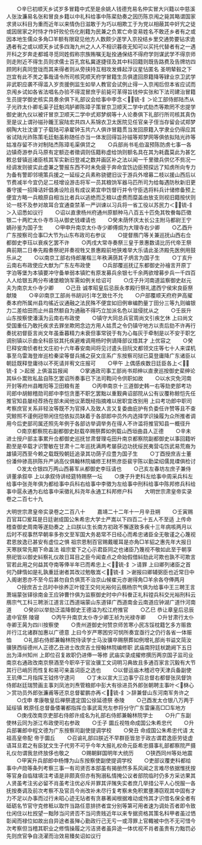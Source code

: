 <!-- { "loadSidebar": true } -->
　　○辛巳初顺天乡试岁多冒籍中式至是余姚人钱德充易名仲实冒大兴籍以中慈溪人张汝濂易名张和冒良乡籍以中礼科给事中陈棐劾奏之因历陈京闱之毙其略谓国家求贤以科目为重而近年以来情伪日滋敢于为巧以相欺工于为党以相蔽其中奸宄之徒或因居家之时恃才作奸败伦伤化削籍为民兼之负累亡命变易姓名不敢还乡者有之或因本地生儒众多角□羊额有限窥见他方人数颇少遂学入京投结乡里交通势要钻求诡遇者有之或以顺天乡试多四海九州之人人不相识暮夜无知可以买托代替者有之一遇开科之岁奔走都城寻觅同姓假称宗族贿嘱无耻拴通保结不得府学则谋武学不得京师则走附近不得生员则求儒士百孔宫私冀遂捷径及其中科回籍则既告路费及告牌坊四顾罔利真同登珑而其来得者则从旁挟持互相攻发蜂起浮议星怗匿名  圣明辇毂之下岂宜有此不羙之事哉请令所司核究顺天府学冒籍生员俱遣回原籍降等肄业京卫武学非武职应袭不得滥入岁贡援例监生如举人教官会试例止得一入京闱后但本省应试而京闱乡试如各省法唱名办验不得混冒庶乎前毙可革得旨钱仲实张和下法司建治冒籍生员提学御史核实具奏余俱下礼部议会给事中李念＜锍-釒＞论工部侍郎陆杰从子光祚太仆卿毛渠子廷魁鸿胪卿陈璋子策冒京卫顺天二学中式劾杰等欺罔不忠提学御史谢九仪以被讦冒京卫顺天二学中式郑梦纲等十人论奏俱下礼部行所司核其真伪至是议上谓孙镃孙鑨王宸陆宏共四人系锦衣卫太医院见任官亲子侄当存留会试郑梦纲陶大壮沈谱丁子载陆可承翟钟玉共六人俱诈冒籍贯当发回原籍入学隶业仍得应其省试陆光祚陈策毛廷魁虽称随任亦当一体发回得旨孙镃等郑梦网等俱依拟陆光祚等姑准存留不许对制陆杰陈璋毛渠俱贷之
　　○兵部尚书毛伯温预陈防虏七事一各边镇奇游参兵马原有定额迩者徵调则伍籍称虚给饷则额名具在其为耗蠹莫此为甚乞敕总督镇巡诸臣核其军实新旧登减之数并画区补之法以闻一千里徵兵供亿不赀况一经调发则彼实此虚兼之警报东西不时未免疲于奔命宜饬边臣预探远了知虏所向专力为备有警即邻境策兵援之一延绥之兵素称骁徤旧议于游兵外增募二枝以援山西后以节费减半今宜仍足二枝增设游击将军一员其粮饷军器马匹所司为给每遇防秋新旧更番守援一招降诘奸倡勇设险且有成议弟宜申饬督行并令守臣选将料兵计储修备预上便宜方略一兵粮原自相当比者兵以逃绝而乏粮以虚费而糜盖由放支则视旧籍按伏则论一枝不及参对故耳合宜通查禁革一严训谏以习兵将一省工役以苏民力＜锍-釒＞入诏悉如议行
　　○诏以直隶杨州府通州原额种马八百五十匹免其牧餋每匹徵银二十两贮太仆寺市马从御史钱嶫请也
　　○癸未荫怀庆太长公主附马都尉王宁嫡孙鉴为国子生
　　○甲申升南京太仆寺少卿傅烔为大理寺右少卿
　　○乙酉升广东按察司佥事□大节为山东布政司右参议
　　○提督鴈门等关兼巡抚山西右佥都御史李珏以衰疾乞罢不许
　　○丙戌大常寺奏祭三皇于景惠数请比历代帝王祭典前期二日奉先殿奏祭祀并奏视牲又景惠殿前地狭难举大乐请此圣济殿先医例用鼓乐从之
　　○以南京工部右侍郎屠楷三年秩满荫其子炳言为国子生
　　○丁亥升云南右布政使应大猷为广东左布政使
　　○兵部覆巡抚辽东都御史孙禬言开原丁字泊等堡为本镇要冲守备单弱本镇贮有原发募兵余银七千余两欲增募步兵一千四百人人给银五两分布诸堡粮饷军需如例关给诏可
　　○戊子升河南道监察御史赵元夫为南京太仆寺少卿
　　○己丑  诚孝昭皇后忌辰永孝殿行祭礼遣西宁侯宋良臣祭献陵
　　○辛卯南京工部尚书胡训引年乞致仕不允
　　○户部覆顺天府府尹高擢奏本府所属州县均徭近议通融之法民殊不便宜如旧例审编酌量丁田分三等九则编银力二差给田而止州县然额自为通融不得巧立加派名色以滋侵扰从之
　　○壬辰升山东按察使潘潢为云南右布政使
　　○镇守大同总兵官周尚文引疾乞休  上曰尚文受国重任乃敢托疾求去罪坐欺罔念边方用人姑贯之令仍镇守地方以责后劾不许再行奏扰初督臣言尚文年虽垂暮精力未衰但事常锐于有为心每灰于牵制是以不安于职乞调别镇以示曲全科臣驳其托疾避难调用杨时例谪降部议焟其才  上优容之
　　○癸巳释安南侦者杜文庄初十六年春安南间将见讨遣头目阮文都领文庄等七十人来谍机事至乌雷海登岸巡检秦梁等督兵捕之获文庄系广东按察司狱已莫登庸降广东诸臣以朝廷既释登庸待以不死请并宥文庄报可
　　○甲午  上偶感疾数日廷臣各上＜锍-釒＞起居  上俱温旨报闻
　　○掌通政司事工部尚书郑绅以直隶巡按御史棐绅论其纵仆鬻败私盐自陈乞罢诏所奏事已下法司鞫问令供职如故
　　○以水灾免河南开封等府州县睢阳等卫田粮有差
　　○丙申南京十三道御史韩一右等劾吏部考功司郎中胡鲸稽勋司郎中李恺贪墨不职乞罢黜以重觐典诏部院从公有议覆称鲸恺先任推官知县屡经荐扬在部未闻他议苐既经指摘难以居职宜改别用  上曰考功郎中职司考察庶官关系非轻汝等既不为官择人及致人言又复委曲庇护有负委任许赞等且不查究鲸照不谨例冠带闲住恺依拟员缺着于各部郎中员外内选择学识操履为众所推者调用今后吏部司属还照先年例于各部访举调举务在得人不许滥将推官知县一概径升
　　○南京都察院右副都御史赵载卒赐祭葬如例载山西垣曲县人正德
　　○辛未进士授户部主事累升佥都御史巡抚甘肃督理屯田升南京都察院副都御史以事回籍听勘至是卒载才识警敏在甘肃十二年巡抚满两考屡获边功抚绥民夷营屯饬武易荒裔为雄镇河西至今赖之载既殁朝廷追录其功荫子应豊为国子生
　　○丁酉授庶吉士董份潘仲骖高拱陈升严讷高仪俱翰林院编修王材熊彦臣裴宇陈以勤梁绍儒晁瑮俱检讨
　　○发太仓银四万两山西募军从都御史李珏请也
　　○己亥左春坊左庶子兼侍讲董承叙卒  上以承叙侍讲经筵特赐祭一坛
　　○庚子升吏科左给事中周采兵科左给事中张尧年俱为都给事中兵科右给事中李徵为左给事中刑科给事中陈邦修兵科给事中扈永通为右给事中采徵礼科尧年永通工科邦修户科
　　大明世宗肃皇帝实录卷之二百七十九


大明世宗肃皇帝实录卷之二百八十
　　嘉靖二十二年十一月辛丑朔
　　○壬寅赐百官耳□爰耳是日廷谢成国公朱希忠大学士严嵩以下四百二十五人不至适  上传命稽查御史周南等遂劾奏之  上曰朕以生长南方初政不懈遂致多疾十三年病咳两月以后时不视事然早朝率多弥文至军国大务曷常不日经心而希忠诸臣全无敬谨之心篾视君恩放逸已甚安有虚位之惧  祖宗恩制百官赐戴暖耳是亦角□羊貂之惠先年大报日天寒朕常先期下命盖法  祖宗爱下之心示君臣同之也诸臣乃篾视不敬如此至于朝享祭祀皆以御史紏察礼仪故日耳目之臣今闻查点之命始假借紏劾此可欺也孰不可欺言官若此用之何益其夺南等俸半年已而希忠上＜锍-釒＞请罪  上曰卿列诸臣之首何乃肆惰如是礼孰重廷谢者其改过勉敬嵩＜锍-釒＞谢报曰卿辅弼臣也近常日中入阁谢恩亦不至今后甚勿自负俱贳不治京山候崔元亦谢得角□羊余各夺俸两月
　　○授庶吉士吕时中徐养正叶镗王交何光裕何云鴈杨宗气俱为给事中王三聘王言萧端蒙张铎徐南金王应钟曹忭俱为监察御史时中户科餋正礼科镗兵科交光裕刑科云鴈宗气工科三聘浙江道言江西道端蒙山东道铎广西道南金云南道应钟湖广道忭河南道
　　○癸卯以举劾泛滥降御史王德溢为松江府推官
　　○乙巳  恭让章皇后忌辰遣中官祭  陵寝
　　○丙午升南京太仆寺少卿王祯为光禄寺卿
　　○升甘肃行太仆寺卿王昺为四川按察使
　　○贵州道御史何赞京师苦寒小民冻馁枕籍乞多方赈救并行江北诸群加惠以广德意  上曰今岁严寒困穷可悯所奏宜亟行之仍行各省一体赈恤
　　○礼部右侍郎兼翰林院侍读学士马汝骥卒赐祭葬如例增礼部尚书谥文简汝骥狭西绥德州人正德乙丑进士改庶吉士授翰林院编修职  武庙南狩廷枤跪阙下五日出为泽州知州  上即位召复故职仍进俸一等修  武庙实录成擢修撰历两京国子监司业南京右通政改南京祭酒至今职卒于官汝骥工文词明习典故且多通百家言沉毅有大节其行已峭厉而性复和易可亲盖词臣之选也
　　○以督运庙木稽迟夺天津兵备副使王玑俸二月指挥王钺佟守逮问
　　○丁未以宣大三边事宁召总督右都督张凤督饷侍郎赵廷瑞赞画主事刘凤池刘焘管粮郎中彭大有徐进员外郎张朝聘主事叶＜棥心＞赏功员外郎张濂甫等还京总督翟鹏亦再＜锍-釒＞辞兼督山东河南军务许之
　　○戊申  孝康敬皇后禅祭遣定国公徐延德祭  泰陵
　　○己酉发太仓银八万两于延绥镇  敕原任总督备倭署都指挥佥事武鸾充左参将分守广东雷廉高□□车地方
　　○庚戌改南京吏部右侍郎许成名为礼部右侍郎兼翰林院学士
　　○升广东副使林云同为浙江布政使司右参政
　　○壬子  圜丘视牲命成国公朱希忠代
　　○升兵部署郎中程文德为广东按察司副使提调学校
　　○癸丑  命成国公朱希忠代请  太祖高皇帝配  帝于圜丘
　　○召谕礼部曰朕近不早群臣皆怠于政古谓君逸臣劳徒虚语耳旦君之有臣犹文生子代劳不可乎今年大报礼权命元臣希忠摄事礼部都察院严摄礼仪勿谓我怠终放侈也敬之
　　○赐朝鲜国明年大统历
　　○狭西同州等处地震
　　○甲寅升兵部郎中杨慱为山东按察使副使提调学校
　　○吏部议覆吏科都给事中卢勋等条列考察三事一有司贤否本部虽有揭册然多系风闻之言难尽依据惟抚按等官身自临辖填注考语是非颇真但亦有狥溺私情掩公议者部院临时仍多方采访果其人贤虽考注劣必留不肖虽考注优必斥并罪其评隲失实者庶几举措公平人心悦服一各抚按奏调及前次考察不及官员今尚改补未尽行复考察未免积累壅滞窃观其中固有才力不足以办事而过行未昭心迹无玷者有贪暴著闻根据难动或怜其才识借名保全者有砥砺名节官守克修秪以取忤当路任意排挤者宜分别等第可用者速为调处否者即令致仕闲住以杜觊望一黜陟当问贤否不当问贵贱近年以来专据资格其策名科甲者虽过恓彰闻而禄位如故出自异途者虽殚心勤政行己无亏一或淂罪上官輙被中伤不无可惜今次考察但当稽其职业之修惰操履之污洁贤者虽异途一体优视不肖者虽贵有力黜罚必先则庶官争自浇濯而治效易臻矣诏如议行
